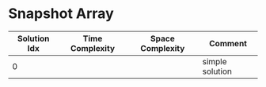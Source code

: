 # Snapshot Array

| Solution Idx | Time Complexity | Space Complexity | Comment         |
| ------------ | --------------- | ---------------- | --------------- |
| 0            |                 |                  | simple solution |

